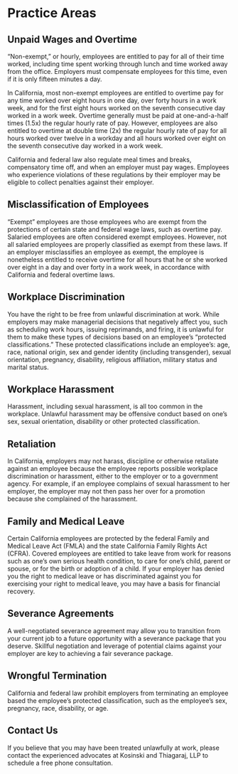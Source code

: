 # Practice Areas

## Unpaid Wages and Overtime

“Non-exempt,” or hourly, employees are entitled to pay for all of their time
worked, including time spent working through lunch and time worked away from
the office.  Employers must compensate employees for this time, even if it is
only fifteen minutes a day.

In California, most non-exempt employees are entitled to overtime pay for any
time worked over eight hours in one day, over forty hours in a work week, and
for the first eight hours worked on the seventh consecutive day worked in a
work week.  Overtime generally must be paid at one-and-a-half times (1.5x) the
regular hourly rate of pay.  However, employees are also entitled to overtime
at double time (2x) the regular hourly rate of pay for all hours worked over
twelve in a workday and all hours worked over eight on the seventh consecutive
day worked in a work week.

California and federal law also regulate meal times and breaks, compensatory
time off, and when an employer must pay wages.  Employees who experience
violations of these regulations by their employer may be eligible to collect
penalties against their employer.

## Misclassification of Employees

“Exempt” employees are those employees who are exempt from the protections of
certain state and federal wage laws, such as overtime pay.  Salaried employees
are often considered exempt employees.  However, not all salaried employees are
properly classified as exempt from these laws.  If an employer misclassifies an
employee as exempt, the employee is nonetheless entitled to receive overtime
for all hours that he or she worked over eight in a day and over forty in a
work week, in accordance with California and federal overtime laws.

## Workplace Discrimination

You have the right to be free from unlawful discrimination at work.  While
employers may make managerial decisions that negatively affect you, such as
scheduling work hours, issuing reprimands, and firing, it is unlawful for them
to make these types of decisions based on an employee’s “protected
classifications.”  These protected classifications include an employee’s:  age,
race, national origin, sex and gender identity (including transgender), sexual
orientation, pregnancy, disability, religious affiliation, military status and
marital status. 

## Workplace Harassment

Harassment, including sexual harassment, is all too common in the workplace.
Unlawful harassment may be offensive conduct based on one’s sex, sexual
orientation, disability or other protected classification.

## Retaliation

In California, employers may not harass, discipline or otherwise retaliate
against an employee because the employee reports possible workplace
discrimination or harassment, either to the employer or to a government agency.
For example, if an employee complains of sexual harassment to her employer, the
employer may not then pass her over for a promotion because she complained of
the harassment.

## Family and Medical Leave

Certain California employees are protected by the federal Family and Medical
Leave Act (FMLA) and the state California Family Rights Act (CFRA).  Covered
employees are entitled to take leave from work for reasons such as one’s own
serious health condition, to care for one’s child, parent or spouse, or for the
birth or adoption of a child.  If your employer has denied you the right to
medical leave or has discriminated against you for exercising your right to
medical leave, you may have a basis for financial recovery.

## Severance Agreements

A well-negotiated severance agreement may allow you to transition from your
current job to a future opportunity with a severance package that you deserve.
Skillful negotiation and leverage of potential claims against your employer are
key to achieving a fair severance package.

## Wrongful Termination

California and federal law prohibit employers from terminating an employee
based the employee’s protected classification, such as the employee’s sex, pregnancy,
race, disability, or age.

## Contact Us

If you believe that you may have been treated unlawfully at work, please
contact the experienced advocates at Kosinski and Thiagaraj, LLP to
schedule a free phone consultation.

